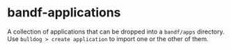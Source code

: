 # bandf-applications

A collection of applications that can be dropped into a `bandf/apps` directory. Use `bulldog > create application` to import one or the other of them.

